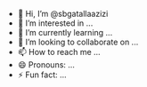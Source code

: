 - 👋 Hi, I’m @sbgatallaazizi
- 👀 I’m interested in ...
- 🌱 I’m currently learning ...
- 💞️ I’m looking to collaborate on ...
- 📫 How to reach me ...
- 😄 Pronouns: ...
- ⚡ Fun fact: ...

<!---
sbgatallaazizi/sbgatallaazizi is a ✨ special ✨ repository because its `README.md` (this file) appears on your GitHub profile.
You can click the Preview link to take a look at your changes.
--->
